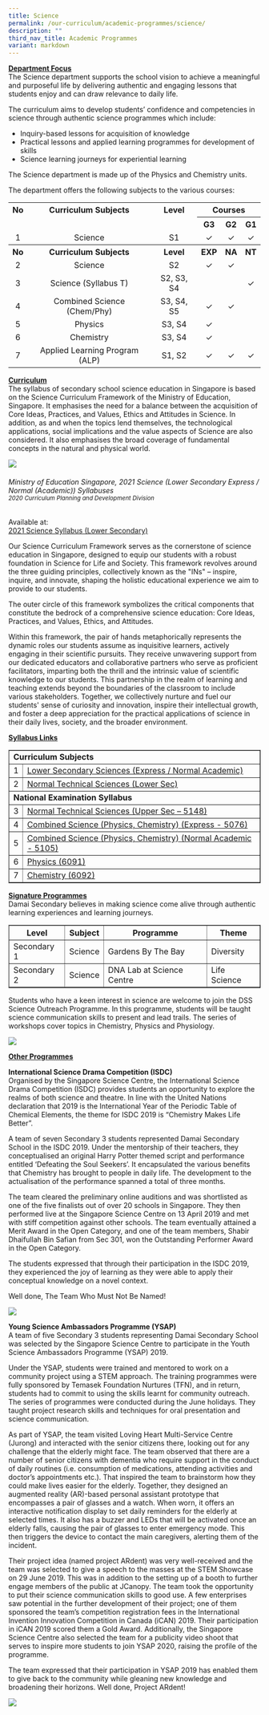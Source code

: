```yaml
---
title: Science
permalink: /our-curriculum/academic-programmes/science/
description: ""
third_nav_title: Academic Programmes
variant: markdown
---
```

<p><strong><u>Department Focus<br></u></strong>The Science department supports the school vision to achieve a meaningful and purposeful life by delivering authentic and engaging lessons that students enjoy and can draw relevance to daily life.</p>
<p>The curriculum aims to develop students’ confidence and competencies in science through authentic science programmes which include:</p>
<div>
<ul>
<li>Inquiry-based lessons for acquisition of knowledge</li>
<li>Practical lessons and applied learning programmes for development of skills</li>
<li>Science learning journeys for experiential learning</li>
</ul>
<p>The Science department is made up of the Physics and Chemistry units.&nbsp;</p>
<p>The department offers the following subjects to the various courses:</p>
</div>

<table>
	<tbody>
		<tr>
			<th style="text-align: center;">No</th>
			<th style="text-align: center;">Curriculum Subjects</th>
			<th style="text-align: center;">Level</th>
			<th style="text-align: center;" colspan="3">Courses</th>
		</tr>
		<tr>
			<td>&nbsp;</td>
				<td>&nbsp;</td>
			<td>&nbsp;</td>
				<th style="text-align: center;">G3</th>
				<th style="text-align: center;">G2</th>
				<th style="text-align: center;">G1</th>
			</tr>
		<tr>
			<td style="text-align: center;">1</td>
				<td style="text-align: center;">Science</td>
			<td style="text-align: center;">S1</td>
				<td style="text-align: center;">✓</td>
				<td style="text-align: center;">✓</td>
				<td style="text-align: center;">✓</td>
			</tr>
			<tr>
			<th style="text-align: center;">No</th>
			<th style="text-align: center;">Curriculum Subjects</th>
			<th style="text-align: center;">Level</th>
			<th style="text-align: center;">EXP</th>
				<th style="text-align: center;">NA</th>
				<th style="text-align: center;">NT</th>
		</tr>
			<tr>
			<td style="text-align: center;">2</td>
				<td style="text-align: center;">Science</td>
			<td style="text-align: center;">S2</td>
				<td style="text-align: center;">✓</td>
				<td style="text-align: center;">✓</td>
				<td style="text-align: center;">&nbsp;</td>
			</tr>
		<tr><td style="text-align: center;">3</td>
				<td style="text-align: center;">Science (Syllabus T)</td>
			<td style="text-align: center;">S2, S3, S4</td>
				<td style="text-align: center;">&nbsp;</td>
				<td style="text-align: center;">&nbsp;</td>
				<td style="text-align: center;">✓</td>
			</tr>
			<tr><td style="text-align: center;">4</td>
				<td style="text-align: center;">Combined Science (Chem/Phy)</td>
			<td style="text-align: center;">S3, S4, S5</td>
				<td style="text-align: center;">✓</td>
				<td style="text-align: center;">✓</td>
				<td style="text-align: center;">&nbsp;</td>
			</tr>
			<tr><td style="text-align: center;">5</td>
				<td style="text-align: center;">Physics</td>
			<td style="text-align: center;">S3, S4</td>
				<td style="text-align: center;">✓</td>
				<td style="text-align: center;">&nbsp;</td>
				<td style="text-align: center;">&nbsp;</td>
			</tr>
			<tr><td style="text-align: center;">6</td>
				<td style="text-align: center;">Chemistry</td>
			<td style="text-align: center;">S3, S4</td>
				<td style="text-align: center;">✓</td>
				<td style="text-align: center;">&nbsp;</td>
				<td style="text-align: center;">&nbsp;</td>
			</tr>
			<tr><td style="text-align: center;">7</td>
				<td style="text-align: center;">Applied Learning Program (ALP)</td>
			<td style="text-align: center;">S1, S2</td>
				<td style="text-align: center;">✓</td>
				<td style="text-align: center;">✓</td>
				<td style="text-align: center;">✓</td>
			</tr>
	</tbody>
	</table>

<p><strong><u>Curriculum<br></u></strong>The syllabus of secondary school science education in Singapore is based on the Science Curriculum Framework of the Ministry of Education, Singapore. It emphasises the need for a balance between the acquisition of Core Ideas, Practices, and Values, Ethics and Attitudes in Science. In addition, as and when the topics lend themselves, the technological applications, social implications and the value aspects of Science are also considered. It also emphasises the broad coverage of fundamental concepts in the natural and physical world.</p>
<img style="max-width:60%" src="/images/Curriculum/Science/2023_science_6.png">
<h6>Ministry of Education Singapore, 2021 Science (Lower Secondary Express / Normal (Academic)) Syllabuses <br><small>2020 Curriculum Planning and Development Division</small></h6>

<p>Available at:<br><a href="https://www.moe.gov.sg/-/media/files/secondary/syllabuses/science/2021-science-syllabus-lower-secondary.pdf" target="_blank" rel="noopener"> 2021 Science Syllabus (Lower Secondary)</a></p>
<p>Our Science Curriculum Framework serves as the cornerstone of science education in Singapore, designed to equip our students with a robust foundation in Science for Life and Society. This framework revolves around the three guiding principles, collectively known as the "INs" – inspire, inquire, and innovate, shaping the holistic educational experience we aim to provide to our students.</p>
<p>
The outer circle of this framework symbolizes the critical components that constitute the bedrock of a comprehensive science education: Core Ideas, Practices, and Values, Ethics, and Attitudes.</p>
<p>
Within this framework, the pair of hands metaphorically represents the dynamic roles our students assume as inquisitive learners, actively engaging in their scientific pursuits. They receive unwavering support from our dedicated educators and collaborative partners who serve as proficient facilitators, imparting both the thrill and the intrinsic value of scientific knowledge to our students. This partnership in the realm of learning and teaching extends beyond the boundaries of the classroom to include various stakeholders. Together, we collectively nurture and fuel our students' sense of curiosity and innovation, inspire their intellectual growth, and foster a deep appreciation for the practical applications of science in their daily lives, society, and the broader environment.
</p>
<p><strong><u>Syllabus Links</u></strong></p>
<table border="1">
<tbody>
<tr>
<td colspan="2"><strong>Curriculum Subjects </strong></td>
</tr>
<tr>
<td>1</td>
<td><a href="https://www.moe.gov.sg/docs/default-source/document/education/syllabuses/sciences/files/science-lower-secondary-2013.pdf" target="_blank" rel="noopener">Lower Secondary Sciences (Express / Normal Academic)</a></td>
</tr>
<tr>
<td>2</td>
<td><a href="https://www.moe.gov.sg/docs/default-source/document/education/syllabuses/sciences/files/science-lower-upper-secondary-2014.pdf" target="_blank" rel="noopener">Normal Technical Sciences (Lower Sec)</a></td>
</tr>
<tr>
<td colspan="2"><strong>National Examination Syllabus</strong></td>
</tr>
<tr>
<td>3</td>
<td><a href="https://www.seab.gov.sg/content/syllabus/nlevel/2018Syllabus/5148_2018.pdf" target="_blank" rel="noopener">Normal Technical Sciences (Upper Sec – 5148)</a></td>
</tr>
<tr>
<td>4</td>
<td><a href="https://www.seab.gov.sg/content/syllabus/olevel/2018Syllabus/5076_2018.pdf" target="_blank" rel="noopener">Combined Science (Physics, Chemistry) (Express - 5076)</a></td>
</tr>
<tr>
<td>5</td>
<td><a href="https://www.seab.gov.sg/content/syllabus/nlevel/2018Syllabus/5105_2018.pdf" target="_blank" rel="noopener">Combined Science (Physics, Chemistry) (Normal Academic - 5105)</a></td>
</tr>
<tr>
<td>6</td>
<td><a href="https://www.seab.gov.sg/content/syllabus/olevel/2018Syllabus/6091_2018.pdf" target="_blank" rel="noopener">Physics (6091)</a>&nbsp;</td>
</tr>
<tr>
<td>7</td>
<td><a href="https://www.seab.gov.sg/content/syllabus/olevel/2018Syllabus/6092_2018.pdf" target="_blank" rel="noopener">Chemistry (6092)</a></td>
</tr>
</tbody>
</table>
<div>
<p><strong><u>Signature Programmes<br></u></strong>Damai Secondary believes in making science come alive through authentic learning experiences and learning journeys.</p>
<table border="1">
<tbody>
<tr>
<th>Level</th>
<th>Subject</th>
<th>Programme</th>
<th>Theme</th>
</tr>
<tr>
<td>Secondary 1</td>
<td>Science</td>
<td>Gardens By The Bay</td>
<td>Diversity</td>
</tr>
<tr>
<td>Secondary 2</td>
<td>Science</td>
<td>DNA Lab at Science Centre</td>
<td>Life Science</td>
</tr>
</tbody>
</table>
<p>Students who have a keen interest in science are welcome to join the DSS Science Outreach Programme. In this programme, students will be taught science communication skills to present and lead trails. The series of workshops cover topics in Chemistry, Physics and Physiology.</p>
<img src="/images/sci2.png">
	<p><strong><u>Other Programmes</u></strong></p>
<p><strong>International Science Drama Competition (ISDC)</strong><br>Organised by the Singapore Science Centre, the International Science Drama Competition (ISDC) provides students an opportunity to explore the realms of both science and theatre. In line with the United Nations declaration that 2019 is the International Year of the Periodic Table of Chemical Elements, the theme for ISDC 2019 is “Chemistry Makes Life Better”.&nbsp;</p>
<p>A team of seven Secondary 3 students represented Damai Secondary School in the ISDC 2019. Under the mentorship of their teachers, they conceptualised an original Harry Potter themed script and performance entitled ‘Defeating the Soul Seekers’. It encapsulated the various benefits that Chemistry has brought to people in daily life. The development to the actualisation of the performance spanned a total of three months.&nbsp;</p>
<p>The team cleared the preliminary online auditions and was shortlisted as one of the five finalists out of over 20 schools in Singapore. They then performed live at the Singapore Science Centre on 13 April 2019 and met with stiff competition against other schools. The team eventually attained a Merit Award in the Open Category, and one of the team members, Shabir Dhaifullah Bin Safian from Sec 301, won the Outstanding Performer Award in the Open Category.&nbsp;</p>
<p>The students expressed that through their participation in the ISDC 2019, they experienced the joy of learning as they were able to apply their conceptual knowledge on a novel context.&nbsp;</p>
<p>Well done, The Team Who Must Not Be Named!</p>
<img src="/images/sci3.png">
	<p><strong>Young Science Ambassadors Programme (YSAP)<br></strong>A team of five Secondary 3 students representing Damai Secondary School was selected by the Singapore Science Centre to participate in the Youth Science Ambassadors Programme (YSAP) 2019.&nbsp;</p>
<p>Under the YSAP, students were trained and mentored to work on a community project using a STEM approach. The training programmes were fully sponsored by Temasek Foundation Nurtures (TFN), and in return, students had to commit to using the skills learnt for community outreach. The series of programmes were conducted during the June holidays. They taught project research skills and techniques for oral presentation and science communication.</p>
<p>As part of YSAP, the team visited Loving Heart Multi-Service Centre (Jurong) and interacted with the senior citizens there, looking out for any challenge that the elderly might face. The team observed that there are a number of senior citizens with dementia who require support in the conduct of daily routines (i.e. consumption of medications, attending activities and doctor’s appointments etc.). That inspired the team to brainstorm how they could make lives easier for the elderly. Together, they designed an augmented reality (AR)-based personal assistant prototype that encompasses a pair of glasses and a watch. When worn, it offers an interactive notification display to set daily reminders for the elderly at selected times. It also has a buzzer and LEDs that will be activated once an elderly falls, causing the pair of glasses to enter emergency mode. This then triggers the device to contact the main caregivers, alerting them of the incident.&nbsp;</p>
<p>Their project idea (named project ARdent) was very well-received and the team was selected to give a speech to the masses at the STEM Showcase on 29 June 2019. This was in addition to the setting up of a booth to further engage members of the public at JCanopy. The team took the opportunity to put their science communication skills to good use. A few enterprises saw potential in the further development of their project; one of them sponsored the team’s competition registration fees in the International Invention Innovation Competition in Canada (iCAN) 2019. Their participation in iCAN 2019 scored them a Gold Award. Additionally, the Singapore Science Centre also selected the team for a publicity video shoot that serves to inspire more students to join YSAP 2020, raising the profile of the programme.&nbsp;</p>
<p>The team expressed that their participation in YSAP 2019 has enabled them to give back to the community while gleaning new knowledge and broadening their horizons.&nbsp;Well done, Project ARdent!</p>
<img src="/images/sci4.png"></div>
